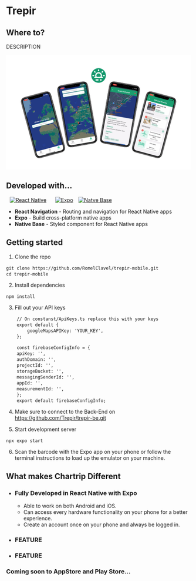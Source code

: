 # Trepir

## Where to?

DESCRIPTION

<p align="center">
  <img src="./Trepir-Mobile.png" />
</p>

## Developed with...

<a style="margin:10px;" href="https://reactnative.dev/" target="_blank" rel="noreferrer"><img src="https://raw.githubusercontent.com/kristerkari/react-native-svg-transformer/master/images/react-native-logo.png" width="32" height="36" alt="React Native" /></a>
<a style="margin:10px;" href="https://expo.dev/" target="_blank" rel="noreferrer"><img src="https://play-lh.googleusercontent.com/algsmuhitlyCU_Yy3IU7-7KYIhCBwx5UJG4Bln-hygBjjlUVCiGo1y8W5JNqYm9WW3s" width="35" height="36" alt="Expo" /></a>
<a href="https://nativebase.io/" target="_blank" rel="noreferrer"><img src="https://opencollective-production.s3.us-west-1.amazonaws.com/c8a0bb60-c3a1-11eb-b060-23743d16f0de.png" width="33" height="36" alt="Natve Base" /></a>

- **React Navigation** - Routing and navigation for React Native apps
- **Expo** - Build cross-platform native apps
- **Native Base** - Styled component for React Native apps

## Getting started

1. Clone the repo

```
git clone https://github.com/RomelClavel/trepir-mobile.git
cd trepir-mobile
```

2. Install dependencies

```
npm install
```

3. Fill out your API keys

```
    // On constanst/ApiKeys.ts replace this with your keys
    export default {
        googleMapsAPIKey: 'YOUR_KEY',
    };
```

```
    const firebaseConfigInfo = {
	apiKey: '',
	authDomain: '',
	projectId: '',
	storageBucket: '',
	messagingSenderId: '',
	appId: '',
	measurementId: '',
    };
    export default firebaseConfigInfo;
```

4. Make sure to connect to the Back-End on https://github.com/Trepir/trepir-be.git

5. Start development server

```
npx expo start
```

6. Scan the barcode with the Expo app on your phone or follow the terminal instructions to load up the emulator on your machine.

## What makes Chartrip Different

- ### Fully Developed in React Native with Expo
  - Able to work on both Android and iOS.
  - Can access every hardware functionality on your phone for a better experience.
  - Create an account once on your phone and always be logged in.
- ### FEATURE

- ### FEATURE

### Coming soon to AppStore and Play Store...
